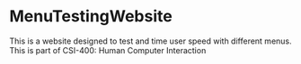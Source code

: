 # MenuTestingWebsite
This is a website designed to test and time user speed with different menus.
This is part of CSI-400: Human Computer Interaction
